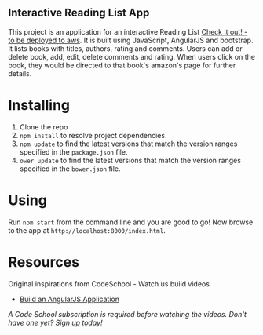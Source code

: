 ## Interactive Reading List App

This project is an application for an interactive Reading List [Check it out! - to be deployed to aws](http://aws.com/). It is built using JavaScript, AngularJS and bootstrap. It lists books with titles, authors, rating and comments.  Users can add or delete book, add, edit, delete comments and rating.  When users click on the book, they would be directed to that book's amazon's page for further details.


# Installing

1. Clone the repo
2. `npm install` to resolve project dependencies.
2. `npm update` to find the latest versions that match the version ranges specified in the `package.json` file.
2. `ower update` to find the latest versions that match the version ranges specified in the `bower.json` file.


# Using

Run `npm start` from the command line and you are good to go!
Now browse to the app at `http://localhost:8000/index.html`.


# Resources

Original inspirations from CodeSchool - Watch us build videos
- [Build an AngularJS Application](https://www.codeschool.com/screencasts/build-an-angularjs-app)


_A Code School subscription is required before watching the videos. Don't have one yet? [Sign up today!](https://www.codeschool.com/pricing)_




